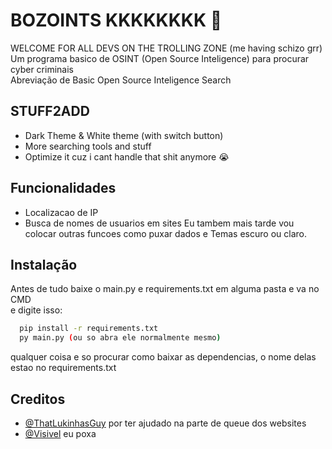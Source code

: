 # BOZOINTS KKKKKKKK 🤡
WELCOME FOR ALL DEVS ON THE TROLLING ZONE (me having schizo grr)\
Um programa basico de OSINT (Open Source Inteligence) para procurar cyber criminais\
Abreviação de Basic Open Source Inteligence Search

## STUFF2ADD

- Dark Theme & White theme (with switch button)
- More searching tools and stuff
- Optimize it cuz i cant handle that shit anymore :sob:
  
## Funcionalidades

- Localizacao de IP
- Busca de nomes de usuarios em sites
Eu tambem mais tarde vou colocar outras funcoes como puxar dados e Temas escuro ou claro.
## Instalação

Antes de tudo baixe o main.py e requirements.txt em alguma pasta e va no CMD\
e digite isso:

```bash
  pip install -r requirements.txt
  py main.py (ou so abra ele normalmente mesmo)
```
qualquer coisa e so procurar como baixar as dependencias, o nome delas estao no requirements.txt
    
## Creditos

- [@ThatLukinhasGuy](https://www.github.com/octokatherine) por ter ajudado na parte de queue dos websites
- [@Visivel](https://www.github.com/visivel) eu poxa

